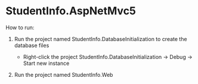 StudentInfo.AspNetMvc5
======================


How to run:

1. Run the project named StudentInfo.DatabaseInitialization to create the database files
     - Right-click the project StudentInfo.DatabaseInitialization -> Debug -> Start new instance
     
2. Run the project named StudentInfo.Web
